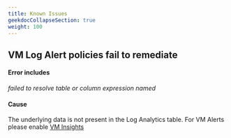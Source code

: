 ```yaml
---
title: Known Issues
geekdocCollapseSection: true
weight: 100
---
```


## VM Log Alert policies fail to remediate

#### Error includes 

*failed to resolve table or column expression named*

#### Cause
The underlying data is not present in the Log Analytics table. For VM Alerts please enable [VM Insights](../Monitoring-and-Alerting#log-alerts)
